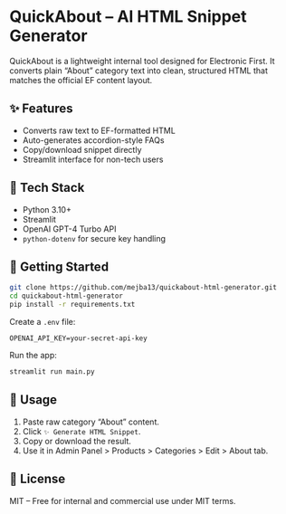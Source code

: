 # QuickAbout – AI HTML Snippet Generator

QuickAbout is a lightweight internal tool designed for Electronic First. It converts plain “About” category text into clean, structured HTML that matches the official EF content layout.

## ✨ Features

- Converts raw text to EF-formatted HTML
- Auto-generates accordion-style FAQs
- Copy/download snippet directly
- Streamlit interface for non-tech users

## 🧰 Tech Stack

- Python 3.10+
- Streamlit
- OpenAI GPT-4 Turbo API
- `python-dotenv` for secure key handling

## 🚀 Getting Started

```bash
git clone https://github.com/mejba13/quickabout-html-generator.git
cd quickabout-html-generator
pip install -r requirements.txt
```

Create a `.env` file:

```env
OPENAI_API_KEY=your-secret-api-key
```

Run the app:

```bash
streamlit run main.py
```

## 📌 Usage

1. Paste raw category “About” content.
2. Click `✨ Generate HTML Snippet`.
3. Copy or download the result.
4. Use it in Admin Panel > Products > Categories > Edit > About tab.

## 📄 License

MIT – Free for internal and commercial use under MIT terms.